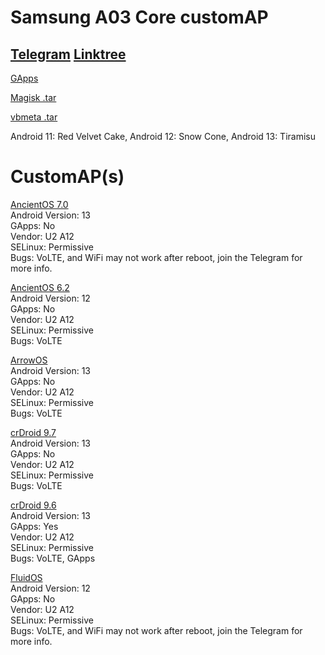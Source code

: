 <h1 id="samsung-a03-core-customap">Samsung A03 Core customAP</h1>
<h2 id="-telegram-https://t.me/A03COREDevelopement/1-linktree-https-linktr-ee-xandrcopyrighted-"><a href="https://t.me/A03COREDevelopement/1">Telegram</a> <a href="https://linktr.ee/XandrCopyrighted">Linktree</a></h2>
<p><a href="https://github.com/wacko1805/MagiskGapps">GApps</a></p>
<p><a href="https://github.com/XanderFromFortnite/A03-Core-customAP/releases/tag/Magisk">Magisk .tar</a></p>
<p><a href="https://github.com/XanderFromFortnite/A03-CoreGSI/releases/tag/vbmeta">vbmeta .tar</a></p>
<p>Android 11: Red Velvet Cake, Android 12: Snow Cone, Android 13: Tiramisu</p>
<h1 id="customap-s-">CustomAP(s)</h1>
<p><a href="https://github.com/XanderFromFortnite/A03-Core-customAP/releases/tag/AncientOS-7.0">AncientOS 7.0</a><br>
Android Version: 13<br> GApps: No<br> Vendor: U2 A12<br> SELinux: Permissive<br>
Bugs: VoLTE, and WiFi may not work after reboot, join the Telegram for more info.</p>

<p><a href="https://github.com/XanderFromFortnite/A03-CoreGSI/releases/tag/AncientOS-6.2">AncientOS 6.2</a><br>
Android Version: 12<br> GApps: No<br> Vendor: U2 A12<br> SELinux: Permissive<br>
Bugs: VoLTE</p>

<p><a href="https://github.com/XanderFromFortnite/A03-Core-customAP/releases/tag/ArrowOS-13.1">ArrowOS</a><br>
Android Version: 13<br> GApps: No<br> Vendor: U2 A12<br> SELinux: Permissive<br>
Bugs: VoLTE</p>

<p><a href="https://github.com/XanderFromFortnite/A03-CoreGSI/releases/tag/crDroid-9.7">crDroid 9.7</a><br>
Android Version: 13<br> GApps: No<br> Vendor: U2 A12<br> SELinux: Permissive<br>
Bugs: VoLTE</p>

<p><a href="https://github.com/XanderFromFortnite/A03-Core-customAP/releases/tag/crDroid-9.6">crDroid 9.6</a><br>
Android Version: 13<br> GApps: Yes<br> Vendor: U2 A12<br> SELinux: Permissive<br>
Bugs: VoLTE, GApps</p>

<p><a href="https://github.com/XanderFromFortnite/A03-Core-customAP/releases/tag/FluidOS-2.7">FluidOS</a><br>
Android Version: 12<br> GApps: No<br> Vendor: U2 A12<br> SELinux: Permissive<br>
Bugs: VoLTE, and WiFi may not work after reboot, join the Telegram for more info.</p>
